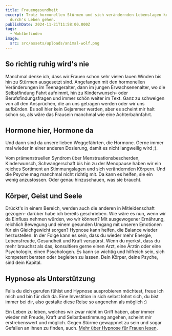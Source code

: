 ```yaml
---
title: Frauengesundheit
excerpt: Trotz hormonellen Stürmen und sich verändernden Lebenslagen kraftvoll
  durch's Leben gehen.
publishDate: 2024-11-21T11:58:00.000Z
tags:
  - Wohlbefinden
image:
  src: src/assets/uploads/animal-wolf.png
---
```


## So richtig ruhig wird's nie

Manchmal denke ich, dass wir Frauen schon sehr vielen lauen Winden bis hin zu Stürmen ausgesetzt sind. Angefangen mit den hormonellen Veränderungen im Teenageralter, dann im jungen Erwachsenenalter, wo die Selbstfindung Fahrt aufnimmt, hin zu Kinderwunsch- oder Berufsfindungsfragen und immer schön weiter im Text. Ganz zu schweigen von all den Ansprüchen, die an uns getragen werden oder wir uns aufbürden. Es soll hier kein Gejammer werden, aber es scheint mir halt schon so, als wäre das Frausein manchmal wie eine Achterbahnfahrt.

## Hormone hier, Hormone da

Und dann sind da unsere lieben Weggefährten, die Hormone. Gerne immer mal wieder in einer anderen Dosierung, damit es nicht langweilig wird ;).

Vom prämenstruellen Syndrom über Menstruationsbescherden, Kinderwunsch, Schwangerschaft bis hin zu der Menopause haben wir ein reiches Sortiment an Stimmungslagen und sich verändernden Körpern. Und die Psyche mag manchmal nicht richtig mit. Da kann es helfen, sie ein wenig anzustossen. Oder genau hinzuschauen, was sie braucht.

## Körper, Geist und Seele

Drückt's in einem Bereich, werden auch die anderen in Mitleidenschaft gezogen- darüber habe ich bereits geschrieben. Wie wäre es nun, wenn wir da Einfluss nehmen würden, wo wir können? Mit ausgewogener Ernährung, reichlich Bewegung und einem gesunden Umgang mit unseren Emotionen für ein Gleichgewicht sorgen? Hypnose kann helfen, die Balance wieder herzustellen. In der Folge kann es sein, dass du wieder mehr Energie, Lebensfreude, Gesundheit und Kraft verspürst. Wenn du merkst, dass du mehr brauchst als das, konsultiere gerne einen Arzt, eine Ärztin oder eine Psychologin, einen Psychologen. Es kann so wichtig und hilfreich sein, sich kompetent beraten oder begleiten zu lassen. Dein Körper, deine Psyche, sind dein Kapital.

## Hypnose als Unterstützung

Falls du dich gerufen fühlst und Hypnose ausprobieren möchtest, freue ich mich und bin für dich da. Eine Investition in sich selbst lohnt sich, du bist immer bei dir, also gestalte diese Reise so angenehm als möglich :)

Ein Leben zu leben, welches wir zwar nicht im Griff haben, aber immer wieder mit Freude, Kraft und Selbstbestimmung angehen, scheint mir erstrebenswert und möglich. Gegen Stürme gewappnet zu sein und sogar Gefallen an ihnen zu finden, auch. [Mehr über Hypnose für Frauen lesen](/hypnosetherapie/hypnose-fuer-frauen/).
